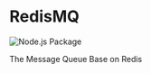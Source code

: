 # RedisMQ

![Node.js Package](https://github.com/CoderIvan/RedisMQ/workflows/Node.js%20Package/badge.svg)

The Message Queue Base on Redis
